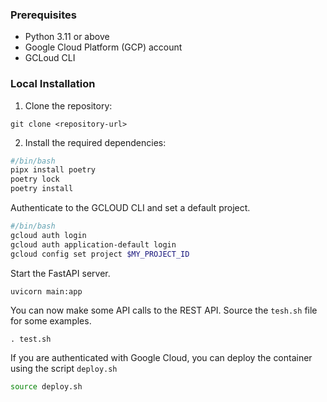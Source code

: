 ### Prerequisites
- Python 3.11 or above
- Google Cloud Platform (GCP) account
- GCLoud CLI

### Local Installation

1. Clone the repository:
```shell
git clone <repository-url>
```

2. Install the required dependencies:
```bash
#/bin/bash
pipx install poetry
poetry lock
poetry install
```

Authenticate to the GCLOUD CLI and set a default project.
```bash 
#/bin/bash
gcloud auth login
gcloud auth application-default login
gcloud config set project $MY_PROJECT_ID
```

Start the FastAPI server.

```
uvicorn main:app
```

You can now make some API calls to the REST API. Source the `tesh.sh` file for some examples.

```
. test.sh
```
If you are authenticated with Google Cloud, you can deploy the container using the script `deploy.sh`

```bash
source deploy.sh
```
